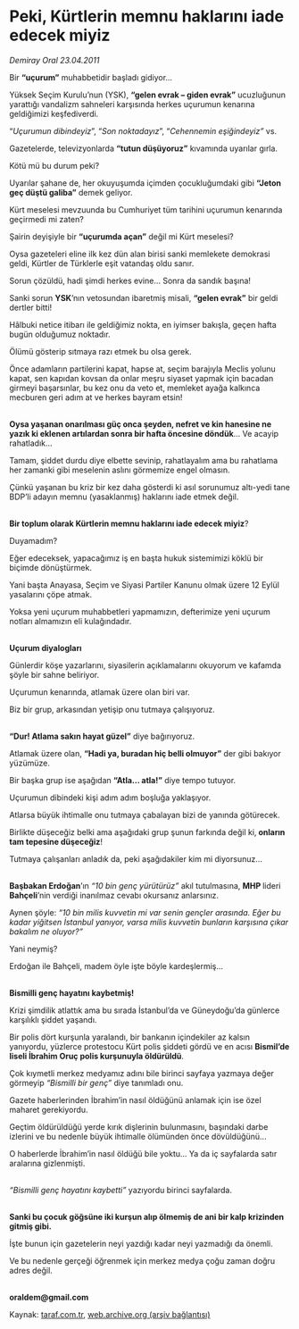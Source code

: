 # Peki, Kürtlerin memnu haklarını iade edecek miyiz

*Demiray Oral 23.04.2011*

<div class="yazi"><p>Bir <b>“uçurum”</b> muhabbetidir başladı gidiyor...</p>
<p>Yüksek Seçim Kurulu’nun (YSK), <b>“gelen evrak – giden evrak”</b> ucuzluğunun yarattığı vandalizm sahneleri karşısında herkes uçurumun kenarına geldiğimizi keşfediverdi.</p>
<p>“<i>Uçurumun dibindeyiz</i>”, “<i>Son noktadayız</i>”, “<i>Cehennemin eşiğindeyiz”</i> vs.</p>
<p>Gazetelerde, televizyonlarda <b>“tutun düşüyoruz”</b> kıvamında uyarılar gırla.</p>
<p>Kötü mü bu durum peki?</p>
<p>Uyarılar şahane de, her okuyuşumda içimden çocukluğumdaki gibi <b>“Jeton geç düştü galiba”</b> demek geliyor.</p>
<p>Kürt meselesi mevzuunda bu Cumhuriyet tüm tarihini uçurumun kenarında geçirmedi mi zaten?</p>
<p>Şairin deyişiyle bir <b>“uçurumda açan”</b> değil mi Kürt meselesi?</p>
<p>Oysa gazeteleri eline ilk kez dün alan birisi sanki memlekete demokrasi geldi, Kürtler de Türklerle eşit vatandaş oldu sanır.</p>
<p>Sorun çözüldü, hadi şimdi herkes evine... Sonra da sandık başına!</p>
<p>Sanki sorun <b>YSK</b>’nın vetosundan ibaretmiş misali, <b>“gelen evrak”</b> bir geldi dertler bitti!</p>
<p>Hâlbuki netice itibarı ile geldiğimiz nokta, en iyimser bakışla, geçen hafta bugün olduğumuz noktadır.</p>
<p>Ölümü gösterip sıtmaya razı etmek bu olsa gerek.</p>
<p>Önce adamların partilerini kapat, hapse at, seçim barajıyla Meclis yolunu kapat, sen kapıdan kovsan da onlar meşru siyaset yapmak için bacadan girmeyi başarsınlar, bu kez onu da veto et, memleket ayağa kalkınca mecburen geri adım at ve herkes bayram etsin! </p>
<p><b><br/>Oysa yaşanan onarılması güç onca şeyden, nefret ve kin hanesine ne yazık ki eklenen artılardan sonra bir hafta öncesine döndük</b>... Ve acayip rahatladık...</p>
<p>Tamam, şiddet durdu diye elbette sevinip, rahatlayalım ama bu rahatlama her zamanki gibi meselenin aslını görmemize engel olmasın.</p>
<p>Çünkü yaşanan bu kriz bir kez daha gösterdi ki asıl sorunumuz altı-yedi tane BDP’li adayın memnu (yasaklanmış) haklarını iade etmek değil.</p>
<p><b><br/>Bir toplum olarak Kürtlerin memnu haklarını iade edecek miyiz</b>?</p>
<p>Duyamadım? </p>
<p>Eğer edeceksek, yapacağımız iş en başta hukuk sistemimizi köklü bir biçimde dönüştürmek.</p>
<p>Yani başta Anayasa, Seçim ve Siyasi Partiler Kanunu olmak üzere 12 Eylül yasalarını çöpe atmak.</p>
<p>Yoksa yeni uçurum muhabbetleri yapmamızın, defterimize yeni uçurum notları almamızın eli kulağındadır.</p>
<p><b><br/>Uçurum diyalogları</b></p>
<p>Günlerdir köşe yazarlarını, siyasilerin açıklamalarını okuyorum ve kafamda şöyle bir sahne beliriyor.</p>
<p>Uçurumun kenarında, atlamak üzere olan biri var.</p>
<p>Biz bir grup, arkasından yetişip onu tutmaya çalışıyoruz. </p>
<p><b><br/>“Dur! Atlama sakın hayat güzel”</b> diye bağırıyoruz.</p>
<p>Atlamak üzere olan, <b>“Hadi ya, buradan hiç belli olmuyor”</b> der gibi bakıyor yüzümüze.</p>
<p>Bir başka grup ise aşağıdan <b>“Atla... atla!”</b> diye tempo tutuyor.</p>
<p>Uçurumun dibindeki kişi adım adım boşluğa yaklaşıyor.</p>
<p>Atlarsa büyük ihtimalle onu tutmaya çabalayan bizi de yanında götürecek.</p>
<p>Birlikte düşeceğiz belki ama aşağıdaki grup şunun farkında değil ki,<b> onların tam tepesine düşeceğiz</b>!</p>
<p>Tutmaya çalışanları anladık da, peki aşağıdakiler kim mi diyorsunuz...</p>
<p><b><br/>Başbakan Erdoğan</b>’ın <i>“10 bin genç yürütürüz”</i> akıl tutulmasına, <b>MHP </b>lideri <b>Bahçeli</b>’nin verdiği inanılmaz cevabı okursanız anlarsınız. </p>
<p>Aynen şöyle: <i>“10 bin milis kuvvetin mi var senin gençler arasında. Eğer bu kadar yiğitsen İstanbul yanıyor, varsa milis kuvvetin bunların karşısına çıkar bakalım ne oluyor?”</i></p>
<p>Yani neymiş?</p>
<p>Erdoğan ile Bahçeli, madem öyle işte böyle kardeşlermiş...</p>
<p><b><br/>Bismilli genç hayatını kaybetmiş!</b></p>
<p>Krizi şimdilik atlattık ama bu sırada İstanbul’da ve Güneydoğu’da günlerce karşılıklı şiddet yaşandı.</p>
<p>Bir polis dört kurşunla yaralandı, bir bankanın içindekiler az kalsın yanıyordu, yüzlerce protestocu Kürt polis şiddeti gördü ve en acısı <b>Bismil’de liseli İbrahim Oruç polis kurşunuyla öldürüldü</b>.</p>
<p>Çok kıymetli merkez medyamız adını bile birinci sayfaya yazmaya değer görmeyip <i>“Bismilli bir genç”</i> diye tanımladı onu.</p>
<p>Gazete haberlerinden İbrahim’in nasıl öldüğünü anlamak için ise özel maharet gerekiyordu.</p>
<p>Geçtim öldürüldüğü yerde kırık dişlerinin bulunmasını, başındaki darbe izlerini ve bu nedenle büyük ihtimalle ölümünden önce dövüldüğünü...</p>
<p>O haberlerde İbrahim’in nasıl öldüğü bile yoktu... Ya da iç sayfalarda satır aralarına gizlenmişti.</p>
<p><i><br/>“Bismilli genç hayatını kaybetti”</i> yazıyordu birinci sayfalarda.</p>
<p><b><br/>Sanki bu çocuk göğsüne iki kurşun alıp ölmemiş de ani bir kalp krizinden gitmiş gibi.</b></p>
<p>İşte bunun için gazetelerin neyi yazdığı kadar neyi yazmadığı da önemli.</p>
<p>Ve bu nedenle gerçeği öğrenmek için merkez medya çoğu zaman doğru adres değil.</p>
<p><b><br/>oraldem@gmail.com</b></p>
</div>

Kaynak: [taraf.com.tr](http://www.taraf.com.tr/demiray-oral/makale-peki-kurtlerin-memnu-haklarini-iade-edecek-miyiz.htm), [web.archive.org (arşiv bağlantısı)](http://web.archive.org/web/20131102224018/http://www.taraf.com.tr/demiray-oral/makale-peki-kurtlerin-memnu-haklarini-iade-edecek-miyiz.htm)
